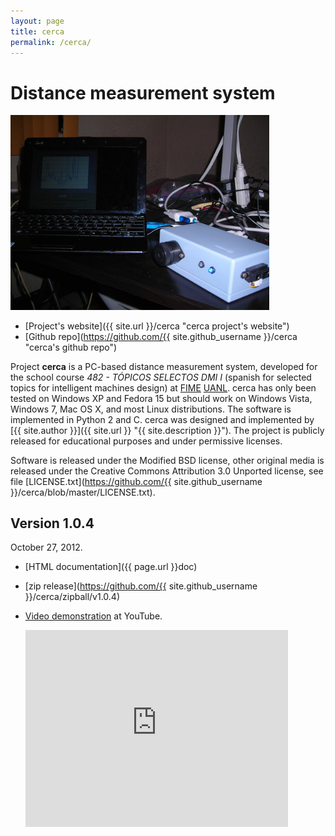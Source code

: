 ```yaml
---
layout: page
title: cerca
permalink: /cerca/
---
```


# Distance measurement system

<a class="image-wrapper" href="doc/_images/cerca_picture.png"><img alt="cerca picture." src="doc/_images/cerca_picture.png" style="width: 414.4px; height: 311.2px;" /></a>

- [Project's website]({{ site.url }}/cerca "cerca project's website")
- [Github repo](https://github.com/{{ site.github_username }}/cerca "cerca's github repo")

Project **cerca** is a PC-based distance measurement system, developed for the
school course *482 - TÓPICOS SELECTOS DMI I* (spanish for selected topics for
intelligent machines design) at [FIME](http://www.fime.uanl.mx)
[UANL](http://www.uanl.mx). cerca has only been tested on Windows XP and Fedora
15 but should work on Windows Vista, Windows 7, Mac OS X, and most Linux
distributions. The software is implemented in Python 2 and C.  cerca was
designed and implemented by [{{ site.author }}]({{ site.url }} "{{ site.description }}"). The
project is publicly released for educational purposes and under permissive
licenses.

Software is released under the Modified BSD license, other original media is
released under the Creative Commons Attribution 3.0 Unported license, see file
[LICENSE.txt](https://github.com/{{ site.github_username }}/cerca/blob/master/LICENSE.txt).

## Version 1.0.4

October 27, 2012.

- [HTML documentation]({{ page.url }}doc)
- [zip release](https://github.com/{{ site.github_username }}/cerca/zipball/v1.0.4)
- [Video demonstration](https://www.youtube.com/watch?v=OE_qz_wE0Hs) at YouTube.

  <iframe width="420" height="315" src="https://www.youtube.com/embed/OE_qz_wE0Hs" frameborder="0" allowfullscreen></iframe>


